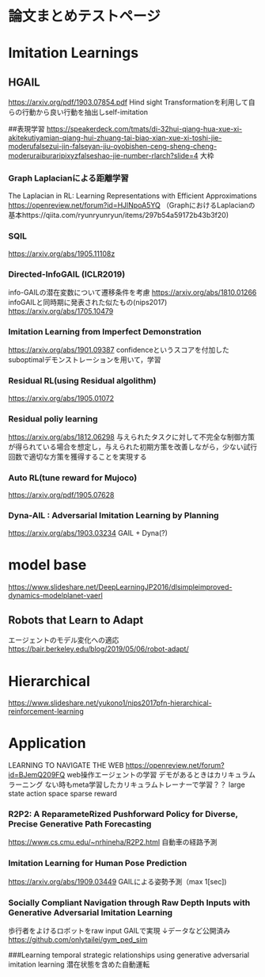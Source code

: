 # 論文まとめテストページ
# Imitation Learnings
## HGAIL
https://arxiv.org/pdf/1903.07854.pdf
Hind sight Transformationを利用して自らの行動から良い行動を抽出しself-imitation

##表現学習
https://speakerdeck.com/tmats/di-32hui-qiang-hua-xue-xi-akitekutiyamian-qiang-hui-zhuang-tai-biao-xian-xue-xi-toshi-jie-moderufalsezui-jin-falseyan-jiu-oyobishen-ceng-sheng-cheng-moderuraiburaripixyzfalseshao-jie-number-rlarch?slide=4
大枠

### Graph Laplacianによる距離学習
The Laplacian in RL: Learning Representations with Efficient Approximations
https://openreview.net/forum?id=HJlNpoA5YQ
（GraphにおけるLaplacianの基本https://qiita.com/ryunryunryun/items/297b54a59172b43b3f20)
###  SQIL
https://arxiv.org/abs/1905.11108z

### Directed-InfoGAIL (ICLR2019)
info-GAILの潜在変数について遷移条件を考慮
https://arxiv.org/abs/1810.01266
infoGAILと同時期に発表された似たもの(nips2017)
https://arxiv.org/abs/1705.10479

### Imitation Learning from Imperfect Demonstration
https://arxiv.org/abs/1901.09387
confidenceというスコアを付加したsuboptimalデモンストレーションを用いて，学習


### Residual RL(using Residual algolithm)
https://arxiv.org/abs/1905.01072

### Residual poliy learning
https://arxiv.org/abs/1812.06298
与えられたタスクに対して不完全な制御方策が得られている場合を想定し，与えられた初期方策を改善しながら，少ない試行回数で適切な方策を獲得することを実現する

### Auto RL(tune reward for Mujoco)
https://arxiv.org/pdf/1905.07628

### Dyna-AIL : Adversarial Imitation Learning by Planning
https://arxiv.org/abs/1903.03234
GAIL + Dyna(?)

# model base
https://www.slideshare.net/DeepLearningJP2016/dlsimpleimproved-dynamics-modelplanet-vaerl

## Robots that Learn to Adapt
エージェントのモデル変化への適応
https://bair.berkeley.edu/blog/2019/05/06/robot-adapt/

# Hierarchical
https://www.slideshare.net/yukono1/nips2017pfn-hierarchical-reinforcement-learning

# Application
LEARNING TO NAVIGATE THE WEB
https://openreview.net/forum?id=BJemQ209FQ
web操作エージェントの学習
デモがあるときはカリキュラムラーニング
ない時もmeta学習したカリキュラムトレーナーで学習？？
large state action space
sparse reward
### R2P2: A ReparameteRized Pushforward Policy for Diverse, Precise Generative Path Forecasting
https://www.cs.cmu.edu/~nrhineha/R2P2.html
自動車の経路予測

### Imitation Learning for Human Pose Prediction
https://arxiv.org/abs/1909.03449
GAILによる姿勢予測（max 1[sec])
### Socially Compliant Navigation through Raw Depth Inputs with Generative Adversarial Imitation Learning
歩行者をよけるロボットをraw input GAILで実現
↓データなど公開済み
https://github.com/onlytailei/gym_ped_sim

###Learning temporal strategic relationships using generative adversarial imitation learning
潜在状態を含めた自動運転

